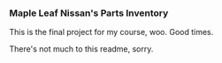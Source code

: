 ### Maple Leaf Nissan's Parts Inventory ###

This is the final project for my course, woo. Good times.

There's not much to this readme, sorry.